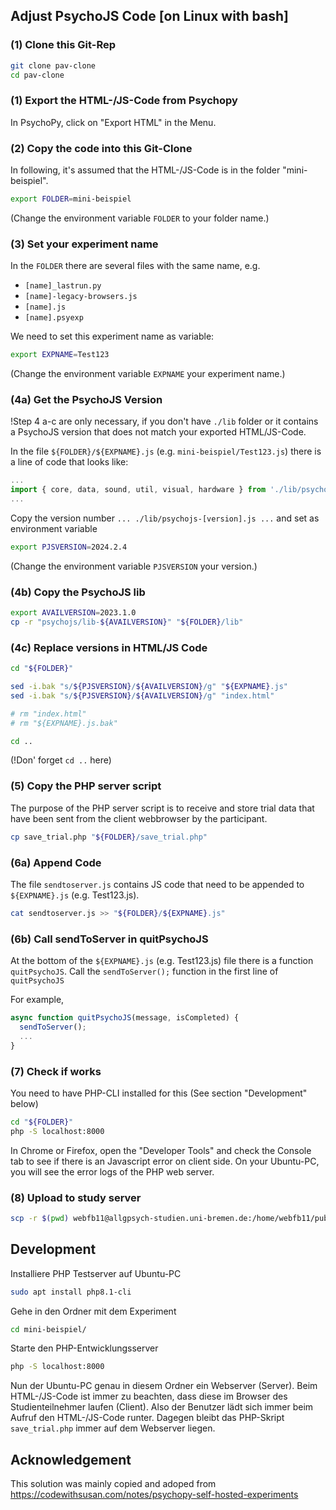 

## Adjust PsychoJS Code [on Linux with bash]

### (1) Clone this Git-Rep
```sh
git clone pav-clone
cd pav-clone
```

### (1) Export the HTML-/JS-Code from Psychopy
In PsychoPy, click on "Export HTML" in the Menu.


### (2) Copy the code into this Git-Clone
In following, it's assumed that the HTML-/JS-Code is in the folder "mini-beispiel".

```sh
export FOLDER=mini-beispiel
```
(Change the environment variable `FOLDER` to your folder name.)


### (3) Set your experiment name
In the `FOLDER` there are several files with the same name, e.g.

- `[name]_lastrun.py`
- `[name]-legacy-browsers.js`
- `[name].js`
- `[name].psyexp`

We need to set this experiment name as variable:

```sh
export EXPNAME=Test123
```
(Change the environment variable `EXPNAME` your experiment name.)


### (4a) Get the PsychoJS Version
!Step 4 a-c are only necessary, if you don't have `./lib` folder or it contains a PsychoJS version that does not match your exported HTML/JS-Code.


In the file `${FOLDER}/${EXPNAME}.js` (e.g. `mini-beispiel/Test123.js`) there is a line of code that looks like:

```js
...
import { core, data, sound, util, visual, hardware } from './lib/psychojs-2024.2.4.js';
...
```

Copy the version number `... ./lib/psychojs-[version].js ...` and set as environment variable

```sh
export PJSVERSION=2024.2.4
```
(Change the environment variable `PJSVERSION` your version.)


### (4b) Copy the PsychoJS lib
```sh
export AVAILVERSION=2023.1.0
cp -r "psychojs/lib-${AVAILVERSION}" "${FOLDER}/lib"
```

### (4c) Replace versions in HTML/JS Code
```sh
cd "${FOLDER}"

sed -i.bak "s/${PJSVERSION}/${AVAILVERSION}/g" "${EXPNAME}.js"
sed -i.bak "s/${PJSVERSION}/${AVAILVERSION}/g" "index.html"

# rm "index.html"
# rm "${EXPNAME}.js.bak"

cd ..
```
(!Don' forget `cd ..` here)

### (5) Copy the PHP server script 
The purpose of the PHP server script is to receive and store trial data 
that have been sent from the client webbrowser by the participant.

```sh
cp save_trial.php "${FOLDER}/save_trial.php"
```

### (6a) Append Code
The file `sendtoserver.js` contains JS code that need to be appended to `${EXPNAME}.js` (e.g. Test123.js).

```sh
cat sendtoserver.js >> "${FOLDER}/${EXPNAME}.js"
``` 

### (6b) Call sendToServer in quitPsychoJS
At the bottom of the `${EXPNAME}.js` (e.g. Test123.js) file there is a function `quitPsychoJS`.
Call the `sendToServer();` function in the first line of `quitPsychoJS`

For example,
```js
async function quitPsychoJS(message, isCompleted) {
  sendToServer();
  ...
}
``` 

### (7) Check if works 
You need to have PHP-CLI installed for this (See section "Development" below)

```sh
cd "${FOLDER}"
php -S localhost:8000
```

In Chrome or Firefox, open the "Developer Tools" and check the Console tab to see if there is an Javascript error on client side.
On your Ubuntu-PC, you will see the error logs of the PHP web server.


### (8) Upload to study server

```sh
scp -r $(pwd) webfb11@allgpsych-studien.uni-bremen.de:/home/webfb11/public_html.allgpsych-studien.uni-bremen.de/test456/
```


## Development

Installiere PHP Testserver auf Ubuntu-PC
```sh
sudo apt install php8.1-cli
```

Gehe in den Ordner mit dem Experiment
```sh
cd mini-beispiel/
```

Starte den PHP-Entwicklungsserver
```sh
php -S localhost:8000
```

Nun der Ubuntu-PC genau in diesem Ordner ein Webserver (Server).
Beim HTML-/JS-Code ist immer zu beachten, dass diese im Browser des Studienteilnehmer laufen (Client).
Also der Benutzer lädt sich immer beim Aufruf den HTML-/JS-Code runter.
Dagegen bleibt das PHP-Skript `save_trial.php` immer auf dem Webserver liegen.


## Acknowledgement
This solution was mainly copied and adoped from 
https://codewithsusan.com/notes/psychopy-self-hosted-experiments

